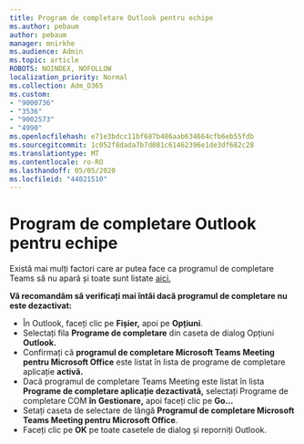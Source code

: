 ```yaml
---
title: Program de completare Outlook pentru echipe
ms.author: pebaum
author: pebaum
manager: mnirkhe
ms.audience: Admin
ms.topic: article
ROBOTS: NOINDEX, NOFOLLOW
localization_priority: Normal
ms.collection: Adm_O365
ms.custom:
- "9000736"
- "3536"
- "9002573"
- "4990"
ms.openlocfilehash: e71e3bdcc11bf687b486aab634664cfb6eb55fdb
ms.sourcegitcommit: 1c052f8dada7b7d081c61462396e1de3df682c28
ms.translationtype: MT
ms.contentlocale: ro-RO
ms.lasthandoff: 05/05/2020
ms.locfileid: "44021510"
---
```

# <a name="teams-outlook-add-in"></a>Program de completare Outlook pentru echipe

Există mai mulți factori care ar putea face ca programul de completare Teams să nu apară și toate sunt listate [aici.](https://docs.microsoft.com/microsoftteams/teams-add-in-for-outlook#teams-meeting-add-in-in-outlook-for-windows-does-not-show)

**Vă recomandăm să verificați mai întâi dacă programul de completare nu este dezactivat:**

- În Outlook, faceți clic pe **Fișier,** apoi pe **Opțiuni**.
- Selectați fila **Programe de completare** din caseta de dialog Opțiuni **Outlook.**
- Confirmați că **programul de completare Microsoft Teams Meeting pentru Microsoft Office** este listat în lista de programe de completare aplicație **activă.**
- Dacă programul de completare Teams Meeting este listat în lista **Programe de completare aplicație dezactivată,** selectați Programe de completare COM **în** **Gestionare,** apoi faceți clic pe **Go...**
- Setați caseta de selectare de lângă **Programul de completare Microsoft Teams Meeting pentru Microsoft Office**.
- Faceți clic pe **OK** pe toate casetele de dialog și reporniți Outlook.
